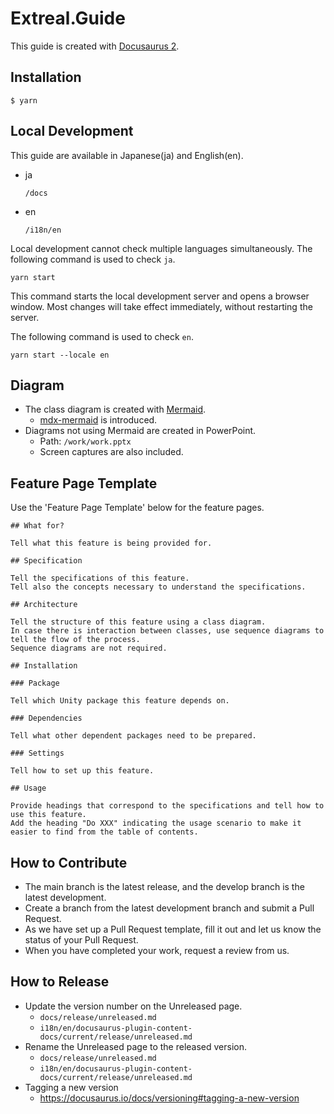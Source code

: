 # Extreal.Guide

This guide is created with [Docusaurus 2](https://docusaurus.io/).


## Installation

```
$ yarn
```

## Local Development

This guide are available in Japanese(ja) and English(en).

- ja
  ```
  /docs
  ```
- en
  ```
  /i18n/en
  ```

Local development cannot check multiple languages simultaneously.
The following command is used to check `ja`.

```
yarn start
```

This command starts the local development server and opens a browser window.
Most changes will take effect immediately, without restarting the server.

The following command is used to check `en`.

```
yarn start --locale en
```

## Diagram

- The class diagram is created with [Mermaid](http://mermaid-js.github.io/mermaid/).
  - [mdx-mermaid](https://github.com/sjwall/mdx-mermaid) is introduced.
- Diagrams not using Mermaid are created in PowerPoint.
  - Path: `/work/work.pptx`
  - Screen captures are also included.

## Feature Page Template

Use the 'Feature Page Template' below for the feature pages.

```
## What for?

Tell what this feature is being provided for.

## Specification

Tell the specifications of this feature.
Tell also the concepts necessary to understand the specifications.

## Architecture

Tell the structure of this feature using a class diagram.
In case there is interaction between classes, use sequence diagrams to tell the flow of the process.
Sequence diagrams are not required.

## Installation

### Package

Tell which Unity package this feature depends on.

### Dependencies

Tell what other dependent packages need to be prepared.

### Settings

Tell how to set up this feature.

## Usage

Provide headings that correspond to the specifications and tell how to use this feature.
Add the heading "Do XXX" indicating the usage scenario to make it easier to find from the table of contents.
```

## How to Contribute

- The main branch is the latest release, and the develop branch is the latest development.
- Create a branch from the latest development branch and submit a Pull Request.
- As we have set up a Pull Request template, fill it out and let us know the status of your Pull Request.
- When you have completed your work, request a review from us.

## How to Release

- Update the version number on the Unreleased page.
  - `docs/release/unreleased.md`
  - `i18n/en/docusaurus-plugin-content-docs/current/release/unreleased.md`
- Rename the Unreleased page to the released version.
  - `docs/release/unreleased.md`
  - `i18n/en/docusaurus-plugin-content-docs/current/release/unreleased.md`
- Tagging a new version
  - https://docusaurus.io/docs/versioning#tagging-a-new-version
